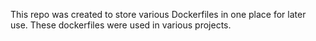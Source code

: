 This repo was created to store various Dockerfiles in one place for later use. These dockerfiles were used in various projects. 
